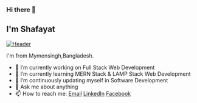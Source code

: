 ### Hi there 👋

## I'm Shafayat

[![Header](https://raw.githubusercontent.com/MartinHeinz/<OWNER>/<OWNER>/readme_header.png "Header")](file:///C:/Users/shafayat%20tazoar/Downloads/hope.PNG)

I'm from Mymensingh,Bangladesh.

- 🔭 I’m currently working on Full Stack Web Development
- 🌱 I’m currently learning MERN Stack & LAMP Stack Web Development
- 👯 I’m continuously updating myself in Software Development
- 💬 Ask me about anything
- 📫 How to reach me: [Email](shafayattazoar27.official@gmail.com/) [LinkedIn](https://www.linkedin.com/in/afitazoar/) [Facebook](https://www.facebook.com/shafayat.tazoar.31/)

